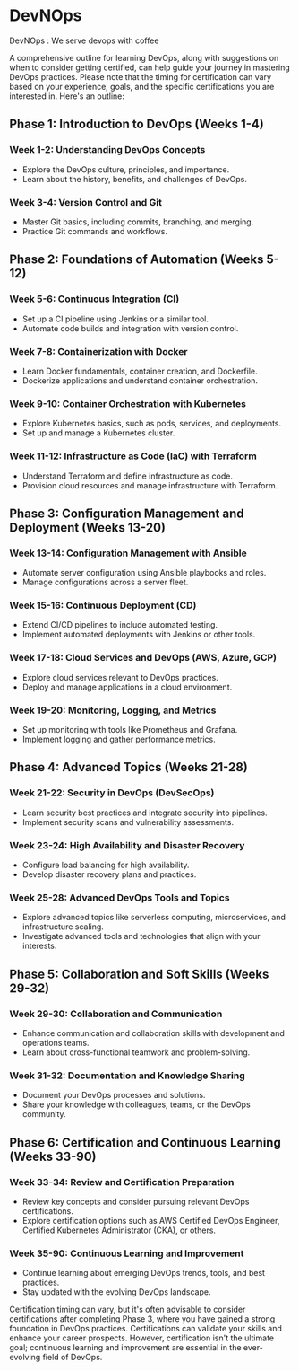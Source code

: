 # DevNOps
DevNOps : We serve devops with coffee

A comprehensive outline for learning DevOps, along with suggestions on when to consider getting certified, can help guide your journey in mastering DevOps practices. Please note that the timing for certification can vary based on your experience, goals, and the specific certifications you are interested in. Here's an outline:

## Phase 1: Introduction to DevOps (Weeks 1-4)
### Week 1-2: Understanding DevOps Concepts
- Explore the DevOps culture, principles, and importance.
- Learn about the history, benefits, and challenges of DevOps.

### Week 3-4: Version Control and Git
- Master Git basics, including commits, branching, and merging.
- Practice Git commands and workflows.

## Phase 2: Foundations of Automation (Weeks 5-12)
### Week 5-6: Continuous Integration (CI)
- Set up a CI pipeline using Jenkins or a similar tool.
- Automate code builds and integration with version control.

### Week 7-8: Containerization with Docker
- Learn Docker fundamentals, container creation, and Dockerfile.
- Dockerize applications and understand container orchestration.

### Week 9-10: Container Orchestration with Kubernetes
- Explore Kubernetes basics, such as pods, services, and deployments.
- Set up and manage a Kubernetes cluster.

### Week 11-12: Infrastructure as Code (IaC) with Terraform
- Understand Terraform and define infrastructure as code.
- Provision cloud resources and manage infrastructure with Terraform.

## Phase 3: Configuration Management and Deployment (Weeks 13-20)
### Week 13-14: Configuration Management with Ansible
- Automate server configuration using Ansible playbooks and roles.
- Manage configurations across a server fleet.

### Week 15-16: Continuous Deployment (CD)
- Extend CI/CD pipelines to include automated testing.
- Implement automated deployments with Jenkins or other tools.

### Week 17-18: Cloud Services and DevOps (AWS, Azure, GCP)
- Explore cloud services relevant to DevOps practices.
- Deploy and manage applications in a cloud environment.

### Week 19-20: Monitoring, Logging, and Metrics
- Set up monitoring with tools like Prometheus and Grafana.
- Implement logging and gather performance metrics.

## Phase 4: Advanced Topics (Weeks 21-28)
### Week 21-22: Security in DevOps (DevSecOps)
- Learn security best practices and integrate security into pipelines.
- Implement security scans and vulnerability assessments.

### Week 23-24: High Availability and Disaster Recovery
- Configure load balancing for high availability.
- Develop disaster recovery plans and practices.

### Week 25-28: Advanced DevOps Tools and Topics
- Explore advanced topics like serverless computing, microservices, and infrastructure scaling.
- Investigate advanced tools and technologies that align with your interests.

## Phase 5: Collaboration and Soft Skills (Weeks 29-32)
### Week 29-30: Collaboration and Communication
- Enhance communication and collaboration skills with development and operations teams.
- Learn about cross-functional teamwork and problem-solving.

### Week 31-32: Documentation and Knowledge Sharing
- Document your DevOps processes and solutions.
- Share your knowledge with colleagues, teams, or the DevOps community.

## Phase 6: Certification and Continuous Learning (Weeks 33-90)
### Week 33-34: Review and Certification Preparation
- Review key concepts and consider pursuing relevant DevOps certifications.
- Explore certification options such as AWS Certified DevOps Engineer, Certified Kubernetes Administrator (CKA), or others.

### Week 35-90: Continuous Learning and Improvement
- Continue learning about emerging DevOps trends, tools, and best practices.
- Stay updated with the evolving DevOps landscape.

Certification timing can vary, but it's often advisable to consider certifications after completing Phase 3, where you have gained a strong foundation in DevOps practices. Certifications can validate your skills and enhance your career prospects. However, certification isn't the ultimate goal; continuous learning and improvement are essential in the ever-evolving field of DevOps.